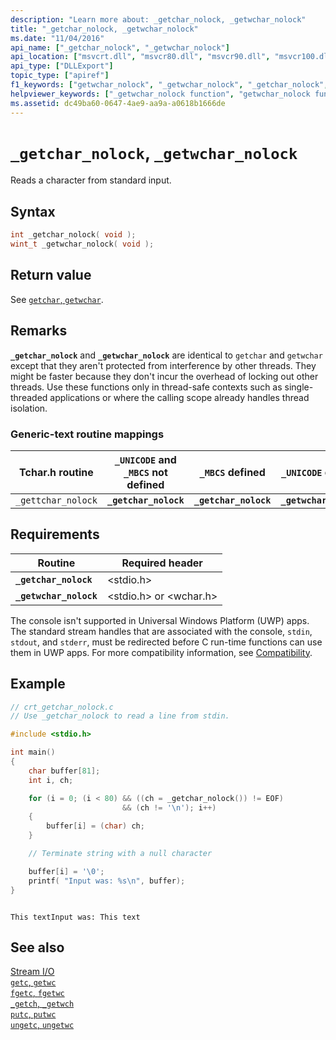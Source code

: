 ```yaml
---
description: "Learn more about: _getchar_nolock, _getwchar_nolock"
title: "_getchar_nolock, _getwchar_nolock"
ms.date: "11/04/2016"
api_name: ["_getchar_nolock", "_getwchar_nolock"]
api_location: ["msvcrt.dll", "msvcr80.dll", "msvcr90.dll", "msvcr100.dll", "msvcr100_clr0400.dll", "msvcr110.dll", "msvcr110_clr0400.dll", "msvcr120.dll", "msvcr120_clr0400.dll", "ucrtbase.dll"]
api_type: ["DLLExport"]
topic_type: ["apiref"]
f1_keywords: ["getwchar_nolock", "_getwchar_nolock", "_getchar_nolock", "getchar_nolock"]
helpviewer_keywords: ["_getwchar_nolock function", "getwchar_nolock function", "characters, reading", "_getchar_nolock function", "getchar_nolock function", "standard input, reading from"]
ms.assetid: dc49ba60-0647-4ae9-aa9a-a0618b1666de
---
```

# `_getchar_nolock`, `_getwchar_nolock`

Reads a character from standard input.

## Syntax

```C
int _getchar_nolock( void );
wint_t _getwchar_nolock( void );
```

## Return value

See [`getchar`, `getwchar`](getchar-getwchar.md).

## Remarks

**`_getchar_nolock`** and **`_getwchar_nolock`** are identical to `getchar` and `getwchar` except that they aren't protected from interference by other threads. They might be faster because they don't incur the overhead of locking out other threads. Use these functions only in thread-safe contexts such as single-threaded applications or where the calling scope already handles thread isolation.

### Generic-text routine mappings

|Tchar.h routine|`_UNICODE` and `_MBCS` not defined|`_MBCS` defined|`_UNICODE` defined|
|---------------------|--------------------------------------|--------------------|-----------------------|
|`_gettchar_nolock`|**`_getchar_nolock`**|**`_getchar_nolock`**|**`_getwchar_nolock`**|

## Requirements

|Routine|Required header|
|-------------|---------------------|
|**`_getchar_nolock`**|\<stdio.h>|
|**`_getwchar_nolock`**|\<stdio.h> or \<wchar.h>|

The console isn't supported in Universal Windows Platform (UWP) apps. The standard stream handles that are associated with the console, `stdin`, `stdout`, and `stderr`, must be redirected before C run-time functions can use them in UWP apps. For more compatibility information, see [Compatibility](../compatibility.md).

## Example

```C
// crt_getchar_nolock.c
// Use _getchar_nolock to read a line from stdin.

#include <stdio.h>

int main()
{
    char buffer[81];
    int i, ch;

    for (i = 0; (i < 80) && ((ch = _getchar_nolock()) != EOF)
                         && (ch != '\n'); i++)
    {
        buffer[i] = (char) ch;
    }

    // Terminate string with a null character

    buffer[i] = '\0';
    printf( "Input was: %s\n", buffer);
}
```

```Output

This textInput was: This text
```

## See also

[Stream I/O](../stream-i-o.md)\
[`getc`, `getwc`](getc-getwc.md)\
[`fgetc`, `fgetwc`](fgetc-fgetwc.md)\
[`_getch`, `_getwch`](getch-getwch.md)\
[`putc`, `putwc`](putc-putwc.md)\
[`ungetc`, `ungetwc`](ungetc-ungetwc.md)
